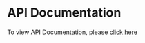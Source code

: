 # API Documentation

To view API Documentation, please [click here](https://rawgit.com/appson/payment-public/document-update/v1.0.0/ApiSpecifications/content/index.htm)
